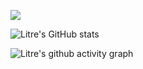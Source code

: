 ![](https://avatars.githubusercontent.com/u/33617643?s=96&v=4)

![Litre's GitHub stats](https://github-readme-stats.vercel.app/api?username=Litre-WU&show_icons=true&theme=radical)

![Litre's github activity graph](https://github-readme-activity-graph.vercel.app/graph?username=Litre-WU&theme=react-dark)
